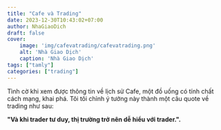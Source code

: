 ```yaml
---
title: "Cafe và Trading"
date: 2023-12-30T10:43:02+07:00
author: NhaGiaoDich
draft: false
cover:
    image: 'img/cafevatrading/cafevatrading.png'
    alt: 'Nhà Giao Dịch'
    caption: 'Nhà Giao Dịch'
tags: ["tamly"]
categories: ["trading"]
---
```


Tình cờ khi xem được thông tin về lịch sử Cafe, một đồ uống có tính chất cách mạng, khai phá. Tôi tôi chỉnh ý tưởng này thành một câu quote về  trading như sau:

**"Và khi trader tư duy, thị trường trở nên dễ hiểu với trader.".**
